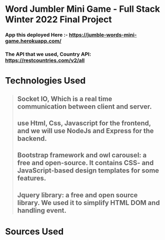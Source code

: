 # Word Jumbler Mini Game - Full Stack Winter 2022 Final Project
### App this deployed Here :- https://jumble-words-mini-game.herokuapp.com/
### The API that we used, Country API: https://restcountries.com/v2/all  

# Technologies Used
> ## Socket IO, Which is a real time communication between client and server.
> ## use Html, Css, Javascript for the frontend, and we will use NodeJs and Express for the backend.
> ## Bootstrap framework and owl carousel:  a free and open-source. It contains CSS- and JavaScript-based design templates for some features.
> ## Jquery library: a free and open source library.  We used it to simplify HTML DOM and handling event.


# Sources Used 

